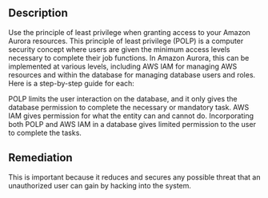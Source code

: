 ## Description

Use the principle of least privilege when granting access to your Amazon Aurora resources. This principle of least privilege (POLP) is a computer security concept where users are given the minimum access levels necessary to complete their job functions. In Amazon Aurora, this can be implemented at various levels, including AWS IAM for managing AWS resources and within the database for managing database users and roles. Here is a step-by-step guide for each:

POLP limits the user interaction on the database, and it only gives the database permission to complete the necessary or mandatory task. AWS IAM gives permission for what the entity can and cannot do. Incorporating both POLP and AWS IAM in a database gives limited permission to the user to complete the tasks.

## Remediation

This is important because it reduces and secures any possible threat that an unauthorized user can gain by hacking into the system.